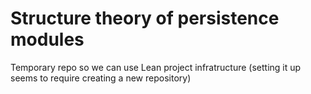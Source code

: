 # Structure theory of persistence modules

Temporary repo so we can use Lean project infratructure (setting it up seems to require creating a new repository)
